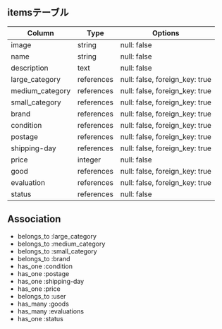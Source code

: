 ## itemsテーブル
|Column|Type|Options|
|------|----|-------|
|image|string|null: false|
|name|string|null: false|
|description|text|null: false|
|large_category|references|null: false, foreign_key: true|
|medium_category|references|null: false, foreign_key: true|
|small_category|references|null: false, foreign_key: true|
|brand|references|null: false, foreign_key: true|
|condition|references|null: false, foreign_key: true|
|postage|references|null: false, foreign_key: true|
|shipping-day|references|null: false, foreign_key: true|
|price|integer|null: false|
|good|references|null: false, foreign_key: true|
|evaluation|references|null: false, foreign_key: true|
|status|references|null: false|


## Association
- belongs_to :large_category
- belongs_to :medium_category
- belongs_to :small_category
- belongs_to :brand
- has_one :condition
- has_one :postage
- has_one :shipping-day
- has_one :price
- belongs_to :user
- has_many :goods
- has_many :evaluations
- has_one :status








